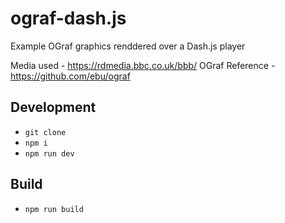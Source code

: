 # ograf-dash.js

Example OGraf graphics renddered over a Dash.js player

Media used - https://rdmedia.bbc.co.uk/bbb/
OGraf Reference - https://github.com/ebu/ograf

## Development

- `git clone`
- `npm i`
- `npm run dev`

## Build

- `npm run build`
